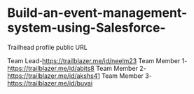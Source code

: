 # Build-an-event-management-system-using-Salesforce-

Trailhead profile public URL

Team Lead-https://trailblazer.me/id/neelm23
Team Member 1-https://trailblazer.me/id/abits8
Team Member 2-https://trailblazer.me/id/akshs41
Team Member 3-https://trailblazer.me/id/buvai
